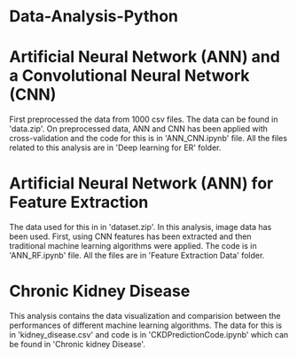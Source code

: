 # Data-Analysis-Python

# Artificial Neural Network (ANN) and a Convolutional Neural Network (CNN)
First preprocessed the data from 1000 csv files. The data can be found in 'data.zip'. On preprocessed data, ANN and CNN has been applied with cross-validation and the code for this is in 'ANN_CNN.ipynb' file. All the files related to this analysis are in 'Deep learning for ER' folder.

# Artificial Neural Network (ANN) for Feature Extraction
The data used for this in in 'dataset.zip'. In this analysis, image data has been used. First, using CNN features has been extracted and then traditional machine learning algorithms were applied. The code is in 'ANN_RF.ipynb' file. All the files are in 'Feature Extraction Data' folder.

# Chronic Kidney Disease
This analysis contains the data visualization and comparision between the performances of different machine learning algorithms. The data for this is in 'kidney_disease.csv' and code is in 'CKDPredictionCode.ipynb' which can be found in 'Chronic kidney Disease'.
